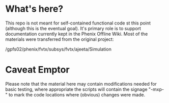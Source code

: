 # What's here?
This repo is not meant for self-contained functional code st this point (although this is the eventual goal).
It's primary role is to support documentation currently kept in the Phenix Offline Wiki. Most of the materials
were transferred from the original project:

   /gpfs02/phenix/fvtx/subsys/fvtx/ajeeta/Simulation

# Caveat Emptor
Please note that the material here may contain modifications needed for basic testing, where appropriate the scripts will contain the signage "-mxp-" to mark the code locations where (obvious) changes were made.

